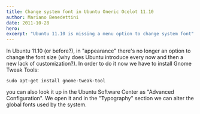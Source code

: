 ```yaml
---
title: Change system font in Ubuntu Oneric Ocelot 11.10
author: Mariano Benedettini
date: 2011-10-28
hero: 
excerpt: "Ubuntu 11.10 is missing a menu option to change system font" 
---
```


In Ubuntu 11.10 (or before?), in "appearance" there's no longer an option to change the font size
 (why does Ubuntu introduce every now and then a new lack of customization?). In order to do it now
 we have to install Gnome Tweak Tools:
 
 ```
 sudo apt-get install gnome-tweak-tool
 ```
 
 you can also look it up in the Ubuntu Software Center as "Advanced Configuration". We open it and in the
 "Typography" section we can alter the global fonts used by the system.
